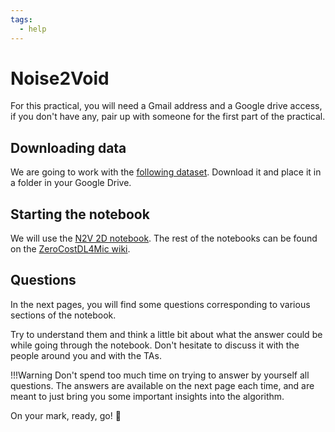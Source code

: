 ```yaml
---
tags:
  - help
---
```

# Noise2Void

For this practical, you will need a Gmail address and a Google drive access,
if you don't have any, pair up with someone for the first part of the practical.

## Downloading data

We are going to work with the [following dataset](https://zenodo.org/record/3713315#.XnEC6i2cZQI).
Download it and place it in a folder in your Google Drive.

## Starting the notebook

We will use the [N2V 2D notebook](https://colab.research.google.com/github/HenriquesLab/ZeroCostDL4Mic/blob/master/Colab_notebooks/Noise2Void_2D_ZeroCostDL4Mic.ipynb). The rest of the notebooks can be found
on the [ZeroCostDL4Mic wiki](https://github.com/HenriquesLab/ZeroCostDL4Mic/wiki).

## Questions

In the next pages, you will find some questions corresponding to various sections
of the notebook.

Try to understand them and think a little bit about what the answer could be while
going through the notebook. Don't hesitate to discuss it with the people around
you and with the TAs.

!!!Warning
    Don't spend too much time on trying to answer by yourself all questions.
    The answers are available on the next page each time, and are meant to just
    bring you some important insights into the algorithm.

On your mark, ready, go! :rocket:
